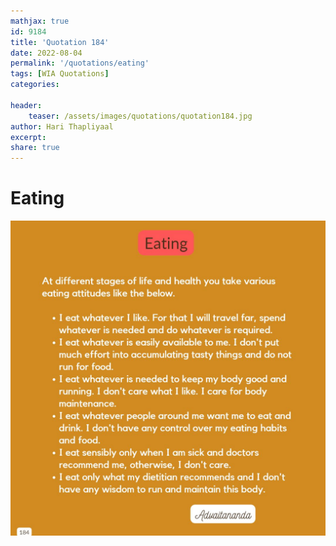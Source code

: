 ```yaml
---
mathjax: true
id: 9184
title: 'Quotation 184'
date: 2022-08-04
permalink: '/quotations/eating'
tags: [WIA Quotations] 
categories: 

header:
    teaser: /assets/images/quotations/quotation184.jpg
author: Hari Thapliyaal 
excerpt:
share: true 
---
```


# Eating

![Eating](/assets/images/quotations/quotation184.jpg)

